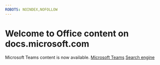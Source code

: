```yaml
---
ROBOTS: NOINDEX,NOFOLLOW
---
```


# Welcome to Office content on docs.microsoft.com

Microsoft Teams content is now available.
[Microsoft Teams](https://docs.microsoft.com/MicrosoftTeams)
[Search engine](https://www.google.com)
